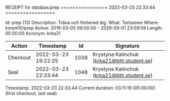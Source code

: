 RECEIPT for databas:prep
================ 2022-03-23 22:33:44 =================

Id:          prep (13)
Description: Träna och förbered dig.
What:        Tentamen
Where:       kmom10/prep
Active:      2019-03-05 09:00:00 - 2029-09-01 23:59:59
Length:      05:00:00
Acronym:     krka21

| Action   | Timestamp           | Id    | Signature |
|----------|---------------------|-------|-----------|
| Checkout | 2022-03-23 19:22:25 |  1038 | Krystyna Kalinchuk (krka21@bth.student.se) |
| Seal     | 2022-03-23 22:33:44 |  1048 | Krystyna Kalinchuk (krka21@bth.student.se) |

Timestamp:        2022-03-23 22:33:44
Current duration: 03:11:19 (05:00:00) (first checkout, last seal)

